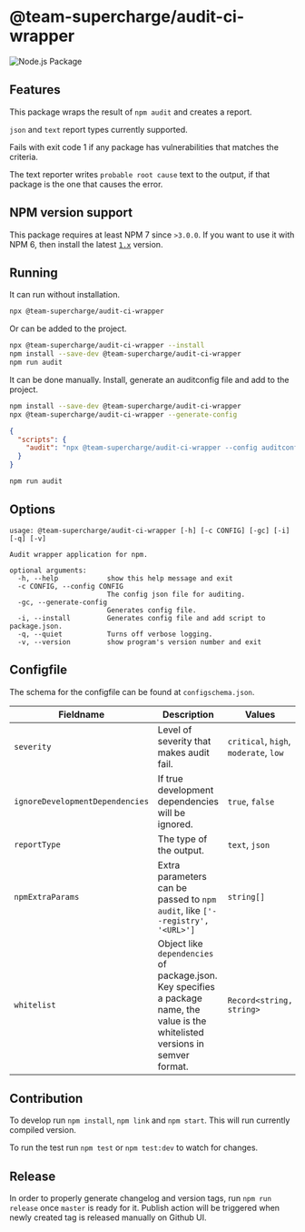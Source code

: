 # @team-supercharge/audit-ci-wrapper

![Node.js Package](https://github.com/team-supercharge/audit-ci-wrapper/workflows/Node.js%20Package/badge.svg)

## Features

This package wraps the result of `npm audit` and creates a report.

`json` and `text` report types currently supported.

Fails with exit code 1 if any package has vulnerabilities that matches the criteria.

The text reporter writes `probable root cause` text to the output, if that package is the one that causes the error.

## NPM version support

This package requires at least NPM 7 since `>3.0.0`. If you want to use it with NPM 6, then install the latest [`1.x`](https://github.com/team-supercharge/audit-ci-wrapper/tree/v1.x) version.

## Running

It can run without installation.

```bash
npx @team-supercharge/audit-ci-wrapper
```

Or can be added to the project.

```bash
npx @team-supercharge/audit-ci-wrapper --install
npm install --save-dev @team-supercharge/audit-ci-wrapper
npm run audit
```

It can be done manually. Install, generate an auditconfig file and add to the project.

```bash
npm install --save-dev @team-supercharge/audit-ci-wrapper
npx @team-supercharge/audit-ci-wrapper --generate-config
```

```json
{
  "scripts": {
    "audit": "npx @team-supercharge/audit-ci-wrapper --config auditconfig.json"
  }
}
```

```bash
npm run audit
```

## Options

```
usage: @team-supercharge/audit-ci-wrapper [-h] [-c CONFIG] [-gc] [-i] [-q] [-v]

Audit wrapper application for npm.

optional arguments:
  -h, --help            show this help message and exit
  -c CONFIG, --config CONFIG
                        The config json file for auditing.
  -gc, --generate-config
                        Generates config file.
  -i, --install         Generates config file and add script to package.json.
  -q, --quiet           Turns off verbose logging.
  -v, --version         show program's version number and exit
```

## Configfile

The schema for the configfile can be found at `configschema.json`.

| Fieldname | Description | Values |
| --- | --- | --- |
| `severity` | Level of severity that makes audit fail. | `critical`, `high`, `moderate`, `low` |
| `ignoreDevelopmentDependencies` | If true development dependencies will be ignored. | `true`, `false` |
| `reportType` | The type of the output. | `text`, `json` |
| `npmExtraParams` | Extra parameters can be passed to `npm audit`, like `['--registry', '<URL>']` | `string[]` |
| `whitelist` | Object like `dependencies` of package.json. Key specifies a package name, the value is the whitelisted versions in semver format. | `Record<string, string>` |

## Contribution

To develop run `npm install`, `npm link` and `npm start`. This will run currently compiled version.

To run the test run `npm test` or `npm test:dev` to watch for changes.

## Release

In order to properly generate changelog and version tags, run `npm run release` once `master` is ready for it. Publish action will be triggered when newly created tag is released manually on Github UI.
